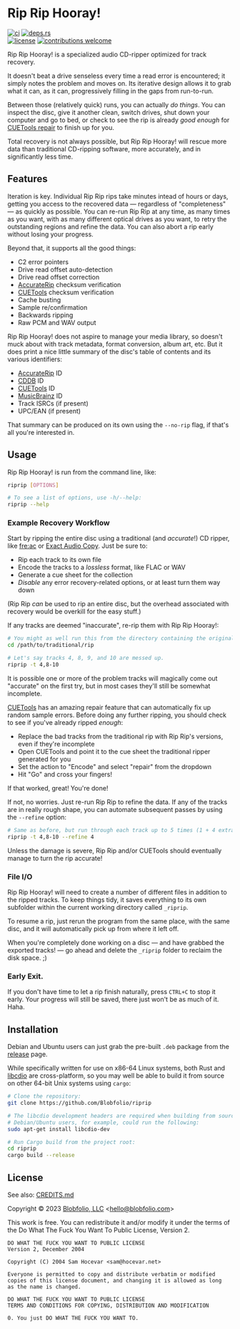 # Rip Rip Hooray!

[![ci](https://img.shields.io/github/actions/workflow/status/Blobfolio/riprip/ci.yaml?style=flat-square&label=ci)](https://github.com/Blobfolio/riprip/actions)
[![deps.rs](https://deps.rs/repo/github/blobfolio/riprip/status.svg?style=flat-square&label=deps.rs)](https://deps.rs/repo/github/blobfolio/riprip)<br>
[![license](https://img.shields.io/badge/license-wtfpl-ff1493?style=flat-square)](https://en.wikipedia.org/wiki/WTFPL)
[![contributions welcome](https://img.shields.io/badge/PRs-welcome-brightgreen.svg?style=flat-square&label=contributions)](https://github.com/Blobfolio/riprip/issues)


Rip Rip Hooray! is a specialized audio CD-ripper optimized for track recovery.

It doesn't beat a drive senseless every time a read error is encountered; it simply notes the problem and moves on. Its iterative design allows it to grab what it can, as it can, progressively filling in the gaps from run-to-run.

Between those (relatively quick) runs, you can actually _do things_. You can inspect the disc, give it another clean, switch drives, shut down your computer and go to bed, or check to see the rip is already _good enough_ for [CUETools repair](http://cue.tools/wiki/CUETools_Database) to finish up for you.

Total recovery is not always possible, but Rip Rip Hooray! will rescue more data than traditional CD-ripping software, more accurately, and in significantly less time.



## Features

Iteration is key. Individual Rip Rip rips take minutes intead of hours or days, getting you access to the recovered data — regardless of "completeness" — as quickly as possible. You can re-run Rip Rip at any time, as many times as you want, with as many different optical drives as you want, to retry the outstanding regions and refine the data. You can also abort a rip early without losing your progress.

Beyond that, it supports all the good things:

* C2 error pointers
* Drive read offset auto-detection
* Drive read offset correction
* [AccurateRip](http://accuraterip.com/) checksum verification
* [CUETools](http://cue.tools/wiki/CUETools_Database) checksum verification
* Cache busting
* Sample re/confirmation
* Backwards ripping
* Raw PCM and WAV output

Rip Rip Hooray! does not aspire to manage your media library, so doesn't muck about with track metadata, format conversion, album art, etc. But it does print a nice little summary of the disc's table of contents and its various identifiers:

* [AccurateRip](http://accuraterip.com/) ID
* [CDDB](https://en.wikipedia.org/wiki/CDDB) ID
* [CUETools](http://cue.tools/wiki/CUETools_Database) ID
* [MusicBrainz](https://musicbrainz.org/) ID
* Track ISRCs (if present)
* UPC/EAN (if present)

That summary can be produced on its own using the `--no-rip` flag, if that's all you're interested in.



## Usage

Rip Rip Hooray! is run from the command line, like:

```bash
riprip [OPTIONS]

# To see a list of options, use -h/--help:
riprip --help
```

### Example Recovery Workflow

Start by ripping the entire disc using a traditional (and _accurate_!) CD ripper, like [fre:ac](https://github.com/enzo1982/freac/) or [Exact Audio Copy](https://www.exactaudiocopy.de/). Just be sure to:
* Rip each track to its own file
* Encode the tracks to a _lossless_ format, like FLAC or WAV
* Generate a cue sheet for the collection
* _Disable_ any error recovery-related options, or at least turn them way down

(Rip Rip _can_ be used to rip an entire disc, but the overhead associated with recovery would be overkill for the easy stuff.)

If any tracks are deemed "inaccurate", re-rip them with Rip Rip Hooray!:

```bash
# You might as well run this from the directory containing the original rip.
cd /path/to/traditional/rip

# Let's say tracks 4, 8, 9, and 10 are messed up.
riprip -t 4,8-10
```

It is possible one or more of the problem tracks will magically come out "accurate" on the first try, but in most cases they'll still be somewhat incomplete.

[CUETools](http://cue.tools/wiki/CUETools) has an amazing repair feature that can automatically fix up random sample errors. Before doing any further ripping, you should check to see if you've already ripped _enough_:
* Replace the bad tracks from the traditional rip with Rip Rip's versions, even if they're incomplete
* Open CUETools and point it to the cue sheet the traditional ripper generated for you
* Set the action to "Encode" and select "repair" from the dropdown
* Hit "Go" and cross your fingers!

If that worked, great! You're done!

If not, no worries. Just re-run Rip Rip to refine the data. If any of the tracks are in really rough shape, you can automate subsequent passes by using the `--refine` option:

```bash
# Same as before, but run through each track up to 5 times (1 + 4 extra).
riprip -t 4,8-10 --refine 4
```

Unless the damage is severe, Rip Rip and/or CUETools should eventually manage to turn the rip accurate!

### File I/O

Rip Rip Hooray! will need to create a number of different files in addition to the ripped tracks. To keep things tidy, it saves everything to its own subfolder within the current working directory called `_riprip`.

To resume a rip, just rerun the program from the same place, with the same disc, and it will automatically pick up from where it left off.

When you're completely done working on a disc — and have grabbed the exported tracks! — go ahead and delete the `_riprip` folder to reclaim the disk space. ;)

### Early Exit.

If you don't have time to let a rip finish naturally, press `CTRL+C` to stop it early. Your progress will still be saved, there just won't be as much of it. Haha.



## Installation

Debian and Ubuntu users can just grab the pre-built `.deb` package from the [release](https://github.com/Blobfolio/riprip/releases) page.

While specifically written for use on x86-64 Linux systems, both Rust and [libcdio](https://www.gnu.org/software/libcdio/) are cross-platform, so you may well be able to build it from source on other 64-bit Unix systems using `cargo`:

```bash
# Clone the repository:
git clone https://github.com/Blobfolio/riprip

# The libcdio development headers are required when building from source;
# Debian/Ubuntu users, for example, could run the following:
sudo apt-get install libcdio-dev

# Run Cargo build from the project root:
cd riprip
cargo build --release
```



## License

See also: [CREDITS.md](CREDITS.md)

Copyright © 2023 [Blobfolio, LLC](https://blobfolio.com) &lt;hello@blobfolio.com&gt;

This work is free. You can redistribute it and/or modify it under the terms of the Do What The Fuck You Want To Public License, Version 2.

    DO WHAT THE FUCK YOU WANT TO PUBLIC LICENSE
    Version 2, December 2004
    
    Copyright (C) 2004 Sam Hocevar <sam@hocevar.net>
    
    Everyone is permitted to copy and distribute verbatim or modified
    copies of this license document, and changing it is allowed as long
    as the name is changed.
    
    DO WHAT THE FUCK YOU WANT TO PUBLIC LICENSE
    TERMS AND CONDITIONS FOR COPYING, DISTRIBUTION AND MODIFICATION
    
    0. You just DO WHAT THE FUCK YOU WANT TO.
